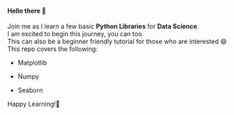 #### Hello there :wave:  
Join me as I learn a few basic **Python Libraries** for **Data Science**.  
I am excited to begin this journey, you can too.  
This can also be a beginner friendly tutorial for those who are interested :smile:  
This repo covers the following:  
- Matplotlib
+ Numpy
- Seaborn

Happy Learning!🙂
